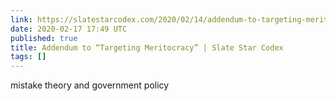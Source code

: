 ```yaml
---
link: https://slatestarcodex.com/2020/02/14/addendum-to-targeting-meritocracy/
date: 2020-02-17 17:49 UTC
published: true
title: Addendum to “Targeting Meritocracy” | Slate Star Codex
tags: []
---
```


mistake theory and government policy
